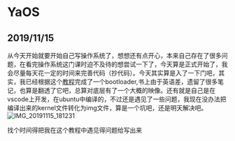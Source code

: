 # YaOS
## 2019/11/15

​	从今天开始就要开始自己写操作系统了，想想还有点开心，本来自己存在了很多问题，在看完操作系统这门课时迫不及待的想尝试一下了，今天算是正式开始了，我会尽量每天花一定的时间来完善代码（抄代码）。今天其实算是入了一下门吧，其实，我已经根据这个[教程]( http://www.osdever.net/bkerndev/index.php )完成了一个bootloader,书上由于英语差，遗留了很多笔记，也算是翻透了它吧，总算对底层有了一个大概的映像。还有就是自己是在vscode上开发，在ubuntu中编译的，不过还是遇见了一些问题，我现在没办法把编译出来的kernel文件转化为img文件，算是一个坑吧，还是明天解决吧。![IMG_20191115_181231](C:\Users\YM\Desktop\YaOS\pic\IMG_20191115_181231.jpg)

找个时间得把我在这个教程中遇见得问题给写出来